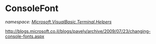 ﻿
# ConsoleFont
_namespace: [Microsoft.VisualBasic.Terminal.Helpers](N-Microsoft.VisualBasic.Terminal.Helpers.md)_

http://blogs.microsoft.co.il/blogs/pavely/archive/2009/07/23/changing-console-fonts.aspx




